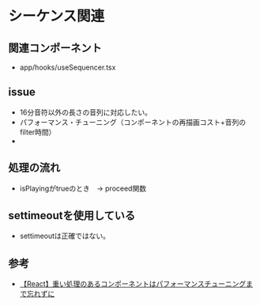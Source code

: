 # シーケンス関連

## 関連コンポーネント
- app/hooks/useSequencer.tsx

## issue
- 16分音符以外の長さの音列に対応したい。
- パフォーマンス・チューニング（コンポーネントの再描画コスト+音列のfilter時間）
- 

## 処理の流れ
- isPlayingがtrueのとき　→ proceed関数

## settimeoutを使用している
- settimeoutは正確ではない。

## 参考
- [【React】重い処理のあるコンポーネントはパフォーマンスチューニングまで忘れずに](https://zenn.dev/spacemarket/articles/3ee5fe0597ff3e)